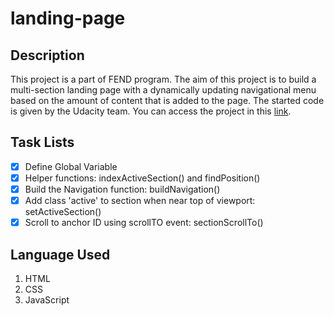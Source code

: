 # landing-page

## Description
This project is a part of FEND program. The aim of this project is to build a multi-section landing page with a dynamically updating navigational menu based on the amount of content that is added to the page. The started code is given by the Udacity team. You can access the project in this [link](https://citraput.github.io/landing-page/).

## Task Lists
- [x] Define Global Variable
- [x] Helper functions: indexActiveSection() and findPosition()
- [x] Build the Navigation function: buildNavigation()
- [x] Add class 'active' to section when near top of viewport: setActiveSection()
- [x] Scroll to anchor ID using scrollTO event: sectionScrollTo()

## Language Used
1. HTML
2. CSS
3. JavaScript
